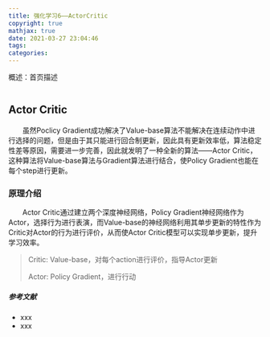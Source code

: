 ```yaml
---
title: 强化学习6——ActorCritic
copyright: true
mathjax: true
date: 2021-03-27 23:04:46
tags:
categories:
---
```


概述：首页描述

![]()

<!--more-->

## Actor Critic

&emsp;&emsp;虽然Poclicy Gradient成功解决了Value-base算法不能解决在连续动作中进行选择的问题，但是由于其只能进行回合制更新，因此具有更新效率低，算法稳定性差等原因，需要进一步完善，因此就发明了一种全新的算法——Actor Critic，这种算法将Value-base算法与Gradient算法进行结合，使Policy Gradient也能在每个step进行更新。

### 原理介绍

&emsp;&emsp;Actor Critic通过建立两个深度神经网络，Policy Gradient神经网络作为Actor，选择行为进行表演，而Value-base的神经网络利用其单步更新的特性作为Critic对Actor的行为进行评价，从而使Actor Critic模型可以实现单步更新，提升学习效率。

> Critic: Value-base，对每个action进行评价，指导Actor更新
>
> Actor: Policy Gradient，进行行动











##### 参考文献

- xxx
- xxx